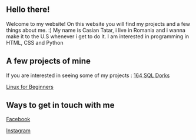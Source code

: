 ## Hello there!
Welcome to my website! On this website you will find my projects and a few things about me. :)
My name is Casian Tatar, i live in Romania and i wanna make it to the U.S whenever i get to do it.
I am interested in programming in HTML, CSS and Python

## A few projects of mine
If you are interested in seeing some of my projects :
[164 SQL Dorks](https://github.com/cxlxsseum/164-SQL-Dorks)

[Linux for Beginners](https://github.com/cxlxsseum/linuxforbeginners/)

## Ways to get in touch with me
[Facebook](facebook.com/casian.tatar.5)

[Instagram](https://www.instagram.com/casian.tatar)
